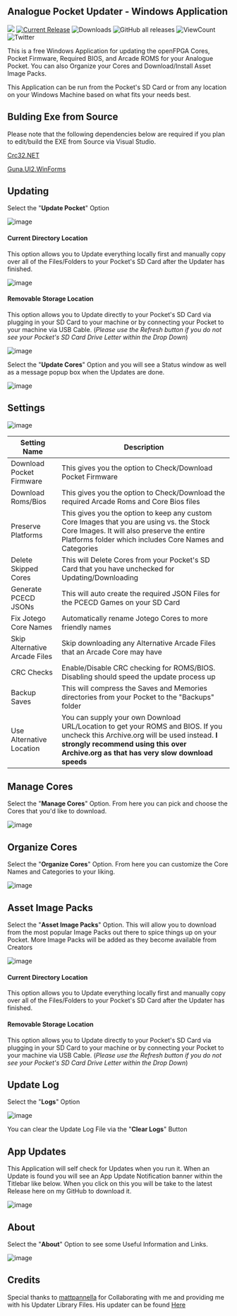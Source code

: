 ## Analogue Pocket Updater - Windows Application ##
[![](https://img.shields.io/static/v1?label=Sponsor&message=%E2%9D%A4&logo=GitHub&color=%23fe8e86)](https://github.com/sponsors/RetroDriven) [![Current Release](https://img.shields.io/github/v/release/RetroDriven/Pocket_Updater?label=Current%20Release)](https://github.com/RetroDriven/Pocket_Updater/releases/latest) ![Downloads](https://img.shields.io/github/downloads/RetroDriven/Pocket_Updater/latest/total?label=Downloads) ![GitHub all releases](https://img.shields.io/github/downloads/RetroDriven/Pocket_Updater/total?label=Total%20Downloads) ![ViewCount](https://views.whatilearened.today/views/github/RetroDriven/Pocket_Updater.svg) ![Twitter](https://img.shields.io/twitter/url/https/twitter.com/RetroDriven.svg?style=social&label=Follow%20%40RetroDriven)

This is a free Windows Application for updating the openFPGA Cores, Pocket Firmware, Required BIOS, and Arcade ROMS for your Analogue Pocket. You can also Organize your Cores and Download/Install Asset Image Packs.

This Application can be run from the Pocket's SD Card or from any location on your Windows Machine based on what fits your needs best.

## Bulding Exe from Source ##
Please note that the following dependencies below are required if you plan to edit/build the EXE from Source via Visual Studio.

[Crc32.NET](https://www.nuget.org/packages/Crc32.NET)

[Guna.UI2.WinForms](https://www.nuget.org/packages/Guna.UI2.WinForms)

## Updating ##

Select the "**Update Pocket**" Option

![image](https://github.com/RetroDriven/Pocket_Updater/blob/master/Sceenshots/Main.png)

#### Current Directory Location
This option allows you to Update everything locally first and manually copy over all of the Files/Folders to your Pocket's SD Card after the Updater has finished. 

![image](https://github.com/RetroDriven/Pocket_Updater/blob/master/Sceenshots/Update.png)

#### Removable Storage Location
This option allows you to Update directly to your Pocket's SD Card via plugging in your SD Card to your machine or by connecting your Pocket to your machine via USB Cable. (*Please use the Refresh button if you do not see your Pocket's SD Card Drive Letter within the Drop Down*)

![image](https://github.com/RetroDriven/Pocket_Updater/blob/master/Sceenshots/Update_Pocket.png)

Select the "**Update Cores**" Option and you will see a Status window as well as a message popup box when the Updates are done.

![image](https://github.com/RetroDriven/Pocket_Updater/blob/master/Sceenshots/Updates_Complete.png)

## Settings ##

![image](https://github.com/RetroDriven/Pocket_Updater/blob/master/Sceenshots/Settings.png)

| Setting Name                                     | Description |
| ------------------------------------------------ | ----------- |
| Download Pocket Firmware                         | This gives you the option to Check/Download Pocket Firmware                                                                                                                                                               
| Download Roms/Bios                               | This gives you the option to Check/Download the required Arcade Roms and Core Bios files                                                                                                                                  
| Preserve Platforms                               | This gives you the option to keep any custom Core Images that you are using vs. the Stock Core Images. It will also preserve the entire Platforms folder which includes Core Names and Categories                         
| Delete Skipped Cores                             | This will Delete Cores from your Pocket's SD Card that you have unchecked for Updating/Downloading                                                                                                                        
| Generate PCECD JSONs                             | This will auto create the required JSON Files for the PCECD Games on your SD Card                                                                                                                                         
| Fix Jotego Core Names                            | Automatically rename Jotego Cores to more friendly names                                                                                                                                                                  
| Skip Alternative Arcade Files                    | Skip downloading any Alternative Arcade Files that an Arcade Core may have                                                                                                                                                
| CRC Checks                                       | Enable/Disable CRC checking for ROMS/BIOS. Disabling should speed the update process up                                                                                                                                   
| Backup Saves                                     | This will compress the Saves and Memories directories from your Pocket to the "Backups" folder                                                                                                                            
| Use Alternative Location                         | You can supply your own Download URL/Location to get your ROMS and BIOS. If you uncheck this Archive.org will be used instead. **I strongly recommend using this over Archive.org as that has very slow download speeds** 

## Manage Cores ##
Select the "**Manage Cores**" Option. From here you can pick and choose the Cores that you'd like to download.

![image](https://github.com/RetroDriven/Pocket_Updater/blob/master/Sceenshots/Manage_Cores.png)

## Organize Cores ##
Select the "**Organize Cores**" Option. From here you can customize the Core Names and Categories to your liking.

![image](https://github.com/RetroDriven/Pocket_Updater/blob/master/Sceenshots/Organize_Cores.png)

## Asset Image Packs ##
Select the "**Asset Image Packs**" Option. This will allow you to download from the most popular Image Packs out there to spice things up on your Pocket. More Image Packs will be added as they become available from Creators

![image](https://github.com/RetroDriven/Pocket_Updater/blob/master/Sceenshots/Image_Packs.png)

#### Current Directory Location
This option allows you to Update everything locally first and manually copy over all of the Files/Folders to your Pocket's SD Card after the Updater has finished. 

#### Removable Storage Location
This option allows you to Update directly to your Pocket's SD Card via plugging in your SD Card to your machine or by connecting your Pocket to your machine via USB Cable. (*Please use the Refresh button if you do not see your Pocket's SD Card Drive Letter within the Drop Down*)

## Update Log ##
Select the "**Logs**" Option

![image](https://github.com/RetroDriven/Pocket_Updater/blob/master/Sceenshots/Update_Log.png)

You can clear the Update Log File via the "**Clear Logs**" Button

## App Updates ##
This Application will self check for Updates when you run it. When an Update is found you will see an App Update Notification banner within the Titlebar like below. When you click on this you will be take to the latest Release here on my GitHub to download it.

![image](https://github.com/RetroDriven/Pocket_Updater/blob/master/Sceenshots/Updates_Found.png)

## About
Select the "**About**" Option to see some Useful Information and Links.

![image](https://github.com/RetroDriven/Pocket_Updater/blob/master/Sceenshots/About.png)

## Credits ##
Special thanks to [mattpannella](https://github.com/mattpannella) for Collaborating with me and providing me with his Updater Library Files. His updater can be found [Here](https://github.com/mattpannella/pocket_core_autoupdate_net)

